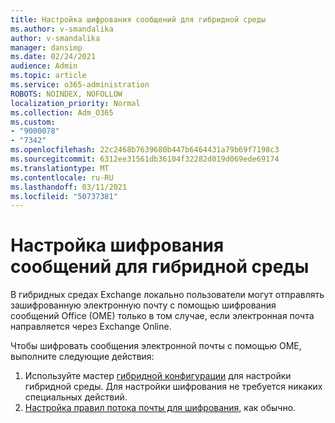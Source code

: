 ```yaml
---
title: Настройка шифрования сообщений для гибридной среды
ms.author: v-smandalika
author: v-smandalika
manager: dansimp
ms.date: 02/24/2021
audience: Admin
ms.topic: article
ms.service: o365-administration
ROBOTS: NOINDEX, NOFOLLOW
localization_priority: Normal
ms.collection: Adm_O365
ms.custom:
- "9000078"
- "7342"
ms.openlocfilehash: 22c2468b7639680b447b6464431a79b69f7198c3
ms.sourcegitcommit: 6312ee31561db36104f32282d019d069ede69174
ms.translationtype: MT
ms.contentlocale: ru-RU
ms.lasthandoff: 03/11/2021
ms.locfileid: "50737381"
---
```

# <a name="configure-message-encryption-for-a-hybrid-environment"></a>Настройка шифрования сообщений для гибридной среды

В гибридных средах Exchange локально пользователи могут отправлять зашифрованную электронную почту с помощью шифрования сообщений Office (OME) только в том случае, если электронная почта направляется через Exchange Online.

Чтобы шифровать сообщения электронной почты с помощью OME, выполните следующие действия:

1. Используйте мастер [гибридной конфигурации](https://docs.microsoft.com/Exchange/hybrid-configuration-wizard) для настройки гибридной среды. Для настройки шифрования не требуется никаких специальных действий.
2. [Настройка правил потока почты для шифрования,](https://docs.microsoft.com/microsoft-365/compliance/define-mail-flow-rules-to-encrypt-email) как обычно.


